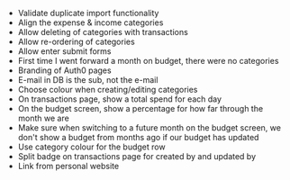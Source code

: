 - Validate duplicate import functionality
- Align the expense & income categories
- Allow deleting of categories with transactions
- Allow re-ordering of categories
- Allow enter submit forms
- First time I went forward a month on budget, there were no categories
- Branding of Auth0 pages
- E-mail in DB is the sub, not the e-mail
- Choose colour when creating/editing categories
- On transactions page, show a total spend for each day
- On the budget screen, show a percentage for how far through the month we are
- Make sure when switching to a future month on the budget screen, we don't show a budget from months ago if our budget has updated
- Use category colour for the budget row
- Split badge on transactions page for created by and updated by
- Link from personal website
